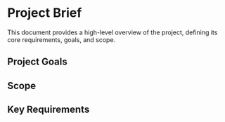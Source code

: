 # Project Brief

This document provides a high-level overview of the project, defining its core requirements, goals, and scope.

## Project Goals

## Scope

## Key Requirements
